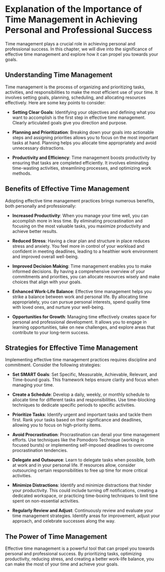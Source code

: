 Explanation of the Importance of Time Management in Achieving Personal and Professional Success
========================================================================================================

Time management plays a crucial role in achieving personal and professional success. In this chapter, we will dive into the significance of effective time management and explore how it can propel you towards your goals.

**Understanding Time Management**
---------------------------------

Time management is the process of organizing and prioritizing tasks, activities, and responsibilities to make the most efficient use of your time. It involves setting goals, planning, scheduling, and allocating resources effectively. Here are some key points to consider:

* **Setting Clear Goals**: Identifying your objectives and defining what you want to accomplish is the first step in effective time management. Clearly articulated goals give you direction and purpose.

* **Planning and Prioritization**: Breaking down your goals into actionable steps and assigning priorities allows you to focus on the most important tasks at hand. Planning helps you allocate time appropriately and avoid unnecessary distractions.

* **Productivity and Efficiency**: Time management boosts productivity by ensuring that tasks are completed efficiently. It involves eliminating time-wasting activities, streamlining processes, and optimizing work methods.

**Benefits of Effective Time Management**
-----------------------------------------

Adopting effective time management practices brings numerous benefits, both personally and professionally:

* **Increased Productivity**: When you manage your time well, you can accomplish more in less time. By eliminating procrastination and focusing on the most valuable tasks, you maximize productivity and achieve better results.

* **Reduced Stress**: Having a clear plan and structure in place reduces stress and anxiety. You feel more in control of your workload and confident in meeting deadlines, leading to a healthier work environment and improved overall well-being.

* **Improved Decision Making**: Time management enables you to make informed decisions. By having a comprehensive overview of your commitments and priorities, you can allocate resources wisely and make choices that align with your goals.

* **Enhanced Work-Life Balance**: Effective time management helps you strike a balance between work and personal life. By allocating time appropriately, you can pursue personal interests, spend quality time with loved ones, and nurture your well-being.

* **Opportunities for Growth**: Managing time effectively creates space for personal and professional development. It allows you to engage in learning opportunities, take on new challenges, and explore areas that contribute to your long-term success.

**Strategies for Effective Time Management**
--------------------------------------------

Implementing effective time management practices requires discipline and commitment. Consider the following strategies:

* **Set SMART Goals**: Set Specific, Measurable, Achievable, Relevant, and Time-bound goals. This framework helps ensure clarity and focus when managing your time.

* **Create a Schedule**: Develop a daily, weekly, or monthly schedule to allocate time for different tasks and responsibilities. Use time-blocking techniques to dedicate specific periods to specific activities.

* **Prioritize Tasks**: Identify urgent and important tasks and tackle them first. Rank your tasks based on their significance and deadlines, allowing you to focus on high-priority items.

* **Avoid Procrastination**: Procrastination can derail your time management efforts. Use techniques like the Pomodoro Technique (working in focused bursts) or implementing self-imposed deadlines to overcome procrastination tendencies.

* **Delegate and Outsource**: Learn to delegate tasks when possible, both at work and in your personal life. If resources allow, consider outsourcing certain responsibilities to free up time for more critical activities.

* **Minimize Distractions**: Identify and minimize distractions that hinder your productivity. This could include turning off notifications, creating a dedicated workspace, or practicing time-boxing techniques to limit time spent on non-essential activities.

* **Regularly Review and Adjust**: Continuously review and evaluate your time management strategies. Identify areas for improvement, adjust your approach, and celebrate successes along the way.

**The Power of Time Management**
--------------------------------

Effective time management is a powerful tool that can propel you towards personal and professional success. By prioritizing tasks, optimizing productivity, reducing stress, and creating a better work-life balance, you can make the most of your time and achieve your goals.

